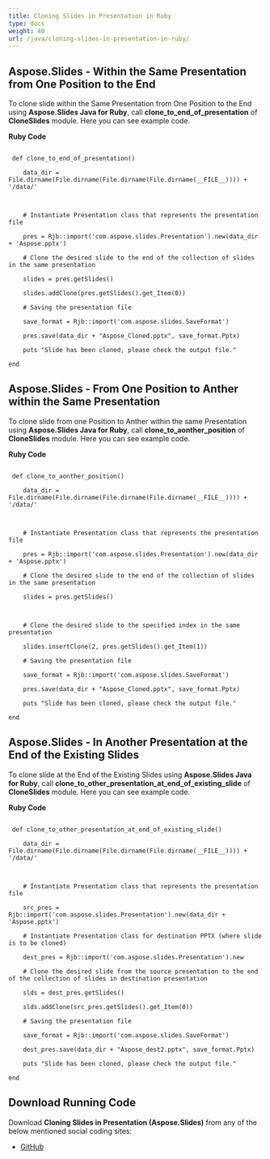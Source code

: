 ```yaml
---
title: Cloning Slides in Presentation in Ruby
type: docs
weight: 40
url: /java/cloning-slides-in-presentation-in-ruby/
---
```


## **Aspose.Slides - Within the Same Presentation from One Position to the End**
To clone slide within the Same Presentation from One Position to the End using **Aspose.Slides Java for Ruby**, call **clone_to_end_of_presentation** of **CloneSlides** module. Here you can see example code.

**Ruby Code**

```

 def clone_to_end_of_presentation()

    data_dir = File.dirname(File.dirname(File.dirname(File.dirname(__FILE__)))) + '/data/'



    # Instantiate Presentation class that represents the presentation file

    pres = Rjb::import('com.aspose.slides.Presentation').new(data_dir + 'Aspose.pptx')

    # Clone the desired slide to the end of the collection of slides in the same presentation

    slides = pres.getSlides()

    slides.addClone(pres.getSlides().get_Item(0))

    # Saving the presentation file

    save_format = Rjb::import('com.aspose.slides.SaveFormat')

    pres.save(data_dir + "Aspose_Cloned.pptx", save_format.Pptx)

    puts "Slide has been cloned, please check the output file."

end

```
## **Aspose.Slides - From One Position to Anther within the Same Presentation**
To clone slide from one Position to Anther within the same Presentation using **Aspose.Slides Java for Ruby**, call **clone_to_aonther_position** of **CloneSlides** module. Here you can see example code.

**Ruby Code**

```

 def clone_to_aonther_position()

    data_dir = File.dirname(File.dirname(File.dirname(File.dirname(__FILE__)))) + '/data/'



    # Instantiate Presentation class that represents the presentation file

    pres = Rjb::import('com.aspose.slides.Presentation').new(data_dir + 'Aspose.pptx')

    # Clone the desired slide to the end of the collection of slides in the same presentation

    slides = pres.getSlides()



    # Clone the desired slide to the specified index in the same presentation

    slides.insertClone(2, pres.getSlides().get_Item(1))

    # Saving the presentation file

    save_format = Rjb::import('com.aspose.slides.SaveFormat')

    pres.save(data_dir + "Aspose_Cloned.pptx", save_format.Pptx)

    puts "Slide has been cloned, please check the output file."

end

```
## **Aspose.Slides - In Another Presentation at the End of the Existing Slides**
To clone slide at the End of the Existing Slides using **Aspose.Slides Java for Ruby**, call **clone_to_other_presentation_at_end_of_existing_slide** of **CloneSlides** module. Here you can see example code.

**Ruby Code**

```

 def clone_to_other_presentation_at_end_of_existing_slide()

    data_dir = File.dirname(File.dirname(File.dirname(File.dirname(__FILE__)))) + '/data/'



    # Instantiate Presentation class that represents the presentation file

    src_pres = Rjb::import('com.aspose.slides.Presentation').new(data_dir + 'Aspose.pptx')

    # Instantiate Presentation class for destination PPTX (where slide is to be cloned)

    dest_pres = Rjb::import('com.aspose.slides.Presentation').new

    # Clone the desired slide from the source presentation to the end of the collection of slides in destination presentation

    slds = dest_pres.getSlides()

    slds.addClone(src_pres.getSlides().get_Item(0))

    # Saving the presentation file

    save_format = Rjb::import('com.aspose.slides.SaveFormat')

    dest_pres.save(data_dir + "Aspose_dest2.pptx", save_format.Pptx)

    puts "Slide has been cloned, please check the output file."

end

```
## **Download Running Code**
Download **Cloning Slides in Presentation (Aspose.Slides)** from any of the below mentioned social coding sites:

- [GitHub](https://github.com/aspose-slides/Aspose.Slides-for-Java/tree/master/Plugins/Aspose_Slides_Java_for_Ruby/lib/asposeslidesjava/Slides/cloneslides.rb)
